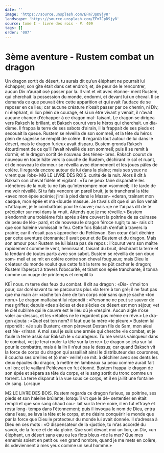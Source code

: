 ```yaml
---
date: ''
image: 'https://source.unsplash.com/EFm7JpD9jy8'
landscape: 'https://source.unsplash.com/EFm7JpD9jy8'
source: tome I - livre des rois - P. 409
tags: []
order: '007'
---
```


# 3ème aventure - Rustem combat un dragon

Un dragon sortit du désert, tu aurais dit qu’un éléphant ne pourrait lui échapper; son gîte était dans
cet endroit; et, de peur de le rencontrer, aucun Div n’aurait osé passer par la. Il vint et vit avec étonne-
ment Rustem, qui cherchait la possession du monde, endormi, et devant lui un cheval. Il se demanda ce que pouvait être cette apparition et qui avait l’audace
de se reposer en ce lieu; car aucune créature n’osait passer par ce chemin, ni Div, ni éléphant, ni lion plein de courage, et si un être vivant y venait, il n’avait aucune chance d’échapper à ce dragon mal-
faisant. Le dragon se dirigea vers Raksch le brillant, et Baksch courut vers le héros qui cherchait. un dia- dème. Il frappa la terre de ses sabots d’airain, il la frappait de ses pieds et secouait la queue. Rustem se réveilla de son sommeil, et la tête du héros plein de sagesse se remplit de colère. Il regarda tout autour de lui dans le désert, mais le dragon furieux avait disparu. Bustem gronda Raksch étourdiment de ce qu’il l’avait réveillé de son sommeil; puis il se remit
à dormir, et le dragon sortit de nouveau des ténes- bres. Raksch courut de nouveau en toute hâte vers la couche de Rustem, déchirant le sol et ruant, et de nouveau le dormeur se réveilla avec étonnement et les joues pâles de colère. Il regarda encore autour de lui dans la plaine; mais ses yeux ne virent que l’obs-
MG LE LIVRE DES ROIS.
curité de la nuit. Alors il dit à Baksch son cheval fidèle et vigilant : «Tu ne peux faire disparaître les «ténèbres de la nuit; tu ne fais qu’interrompre mon «sommeil; il te tarde de me voir réveillé. Si tu fais
«encore un pareil bruit, je te trancherai la tête «avec mon épée acérée; j’irai à pied dans le Mazen-
«deran, traînant mon casque, mon épée et ma «lourde massue. Je t’avais dit que si un lion venait «t’attaquer, je le combattrais pour te sauver; mais «je ne t’ai pas dit de te précipiter sur moi dans la «nuit. Attends que je me réveille.»
Bustem s’endormit une troisième fois après s’être
couvert la poitrine de sa cuirasse de peau de léo- pard, et de nouveau le dragon féroce rugit; tu au- rais dit que son haleine vomissait le feu. Cette fois Baksch s’enfuit à travers la prairie; car il n’osait pas s’approcher du Pehlewan. Son cœur était déchiré
par cette aventure étonnante; il avait peur et de Bustem et du dragon. Mais son amour pour Rustem ne lui laissa pas de repos : il’courut vers son maître rapidement comme le vent, hennissant, faisant du bruit, déchirant la terre et la fendant de toutes parts
avec son sabot. Bustem se réveilla de son doux som- meil et se mit en colère contre son cheval fougueux; mais Dieu le créateur du monde voulut que cette fait la terre ne pût cacher le dragon; Rustem l’aperçut à
travers l’obscurité, et tirant son épée tranchante, il
tonna comme un nuage de printemps et remplit la

KEÏ nous. m terre des feux du combat. Il dit au dragon : «Dis-
«’moi ton pour, car dorénavant tu ne parcourras plus
«la terre à ton gré; il ne faut pas que ma main ar- «rache ton âme de ton corps noir sans que je sache «ton nom.» Le dragon malfaisant lui répondit : «Personne ne peut se sauver de mes griffes; depuis «des siècles et des siècles ce désert est mon séjour,
«et le ciel sublime qui le couvre est le lieu où je «respire. Aucun aigle n’ose voler au-dessus, et les «étoiles ne le regardent pas même en rêve.» Le dra-
gon ajouta : «Quel est ton nom? il faut que ta mère
«te pleure.» Bustem lui répondit : «Je suis Bustem;
«mon pèrevest Destan fils de Sam, mon aïeul est Ne- «riman. A moi seul je suis une armée qui cherche
«le combat, et je foule la terre assis sur Baksch le
« courageux. Tu me verras vainqueur dans le combat, «et je ferai rouler ta tête sur la terre.» Le dragon se
jeta sur lui pour le combattre, mais à la lin il n’eut
pas le dessus; car quand Baksch vit la force de corps du dragon qui assaillait ainsi le distributeur des couronnes, il coucha ses oreilles et (ô mer- veille!) se mit. à déchirer avec ses dents les deux épaules du dragon, à mettre en lambeaux sa peau comme aurait fait un lion; et le vaillant Pehlewan en fut étonné. Bustem frappa le dragon de son épée et
sépara sa tête du corps, et le sang sortit du tronc comme un torrent. La terre disparut à la vue sous ce corps, et il en jaillit une fontaine de sang. Lorsque

M2 LE LIVRE DES BOIS.
Rustem regarda ce dragon furieux, sa poitrine, ses pieds et son haleine brûlante; lorsqu’il vit que le dé- sertentier en était rempli et que son sang chaud cou- lait sur la terre noire, il en fut effrayé et resta long- temps dans l’étonnement; puis il invoqua le nom de
Dieu, entra dans l’eau, se lava la tête et le corps, et
ne désira conquérir le monde que par la force que Dieu le protecteur du monde lui avait donnée. Il s’adressa à Dieu en ces mots : «O dispensateur de la «justice, tu m’as accordé du savoir, de la force et de
«la gloire. Que sont devant moi un lion, un Div, «un éléphant, un désert sans eau ou les flots bleus
«de la mer? Que mes ennemis soient en petit ou «en grand nombre, quand je me mets en colère, ils «deviennent à mes yeux comme un seul homme.»
